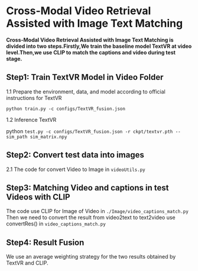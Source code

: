 # Cross-Modal Video Retrieval Assisted with Image Text Matching

**Cross-Modal Video Retrieval Assisted with Image Text Matching is divided into two steps.Firstly,We train the baseline model
TextVR at video level.Then,we use CLIP to match the captions and video during test stage.**

## Step1: Train TextVR Model in Video Folder
1.1 Prepare the environment, data, and model according to official instructions for TextVR 

`python train.py -c configs/TextVR_fusion.json
`

1.2 Inference TextVR 

python `test.py -c configs/TextVR_fusion.json -r ckpt/textvr.pth --sim_path sim_matrix.npy`

## Step2: Convert test data into images
2.1 The code for convert Video to Image in `videoUtils.py`

## Step3: Matching Video and captions in test Videos with CLIP
The code use CLIP for Image of Video in `./Image/video_captions_match.py` Then we need to convert the result from video2text to
text2video use convertRes() in `video_captions_match.py`

## Step4: Result Fusion
We use an average weighting strategy for the two results obtained by TextVR and CLIP.
